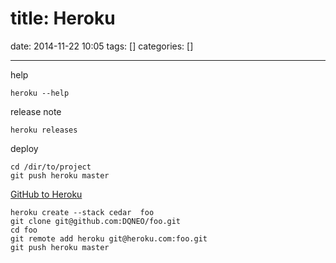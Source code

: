 title: Heroku
==========
date: 2014-11-22 10:05
tags: []
categories: []
- - -

help
```
heroku --help
```

release note
```
heroku releases
```

deploy
```
cd /dir/to/project
git push heroku master
```

[GitHub to Heroku](http://dqn.sakusakutto.jp/2012/04/github-heroku-push.html)
```
heroku create --stack cedar  foo
git clone git@github.com:DQNEO/foo.git
cd foo
git remote add heroku git@heroku.com:foo.git
git push heroku master
```
